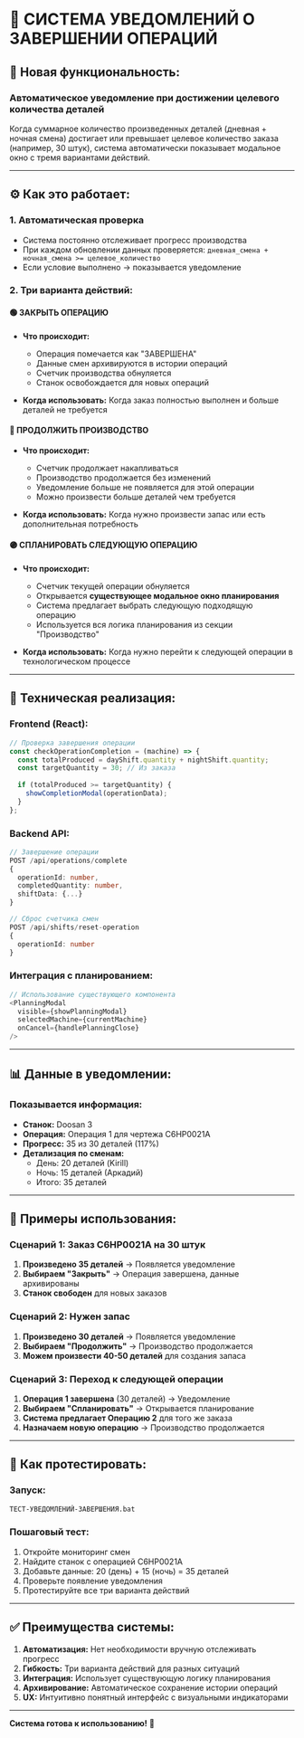 # 🎯 СИСТЕМА УВЕДОМЛЕНИЙ О ЗАВЕРШЕНИИ ОПЕРАЦИЙ

## 🚀 **Новая функциональность:**

### Автоматическое уведомление при достижении целевого количества деталей

Когда суммарное количество произведенных деталей (дневная + ночная смена) достигает или превышает целевое количество заказа (например, 30 штук), система автоматически показывает модальное окно с тремя вариантами действий.

---

## ⚙️ **Как это работает:**

### 1. **Автоматическая проверка**
- Система постоянно отслеживает прогресс производства
- При каждом обновлении данных проверяется: `дневная_смена + ночная_смена >= целевое_количество`
- Если условие выполнено → показывается уведомление

### 2. **Три варианта действий:**

#### 🟢 **ЗАКРЫТЬ ОПЕРАЦИЮ**
- **Что происходит:**
  - Операция помечается как "ЗАВЕРШЕНА"
  - Данные смен архивируются в истории операций
  - Счетчик производства обнуляется
  - Станок освобождается для новых операций

- **Когда использовать:** Когда заказ полностью выполнен и больше деталей не требуется

#### 🔵 **ПРОДОЛЖИТЬ ПРОИЗВОДСТВО**
- **Что происходит:**
  - Счетчик продолжает накапливаться
  - Производство продолжается без изменений
  - Уведомление больше не появляется для этой операции
  - Можно произвести больше деталей чем требуется

- **Когда использовать:** Когда нужно произвести запас или есть дополнительная потребность

#### 🟣 **СПЛАНИРОВАТЬ СЛЕДУЮЩУЮ ОПЕРАЦИЮ**
- **Что происходит:**
  - Счетчик текущей операции обнуляется
  - Открывается **существующее модальное окно планирования**
  - Система предлагает выбрать следующую подходящую операцию
  - Используется вся логика планирования из секции "Производство"

- **Когда использовать:** Когда нужно перейти к следующей операции в технологическом процессе

---

## 🔧 **Техническая реализация:**

### Frontend (React):
```javascript
// Проверка завершения операции
const checkOperationCompletion = (machine) => {
  const totalProduced = dayShift.quantity + nightShift.quantity;
  const targetQuantity = 30; // Из заказа
  
  if (totalProduced >= targetQuantity) {
    showCompletionModal(operationData);
  }
};
```

### Backend API:
```typescript
// Завершение операции
POST /api/operations/complete
{
  operationId: number,
  completedQuantity: number,
  shiftData: {...}
}

// Сброс счетчика смен
POST /api/shifts/reset-operation
{
  operationId: number
}
```

### Интеграция с планированием:
```javascript
// Использование существующего компонента
<PlanningModal 
  visible={showPlanningModal}
  selectedMachine={currentMachine}
  onCancel={handlePlanningClose}
/>
```

---

## 📊 **Данные в уведомлении:**

### Показывается информация:
- **Станок:** Doosan 3
- **Операция:** Операция 1 для чертежа C6HP0021A
- **Прогресс:** 35 из 30 деталей (117%)
- **Детализация по сменам:**
  - День: 20 деталей (Kirill)
  - Ночь: 15 деталей (Аркадий)
  - Итого: 35 деталей

---

## 🎯 **Примеры использования:**

### Сценарий 1: Заказ C6HP0021A на 30 штук
1. **Произведено 35 деталей** → Появляется уведомление
2. **Выбираем "Закрыть"** → Операция завершена, данные архивированы
3. **Станок свободен** для новых заказов

### Сценарий 2: Нужен запас
1. **Произведено 30 деталей** → Появляется уведомление  
2. **Выбираем "Продолжить"** → Производство продолжается
3. **Можем произвести 40-50 деталей** для создания запаса

### Сценарий 3: Переход к следующей операции
1. **Операция 1 завершена** (30 деталей) → Уведомление
2. **Выбираем "Спланировать"** → Открывается планирование
3. **Система предлагает Операцию 2** для того же заказа
4. **Назначаем новую операцию** → Производство продолжается

---

## 🧪 **Как протестировать:**

### Запуск:
```bash
ТЕСТ-УВЕДОМЛЕНИЙ-ЗАВЕРШЕНИЯ.bat
```

### Пошаговый тест:
1. Откройте мониторинг смен
2. Найдите станок с операцией C6HP0021A
3. Добавьте данные: 20 (день) + 15 (ночь) = 35 деталей
4. Проверьте появление уведомления
5. Протестируйте все три варианта действий

---

## ✅ **Преимущества системы:**

1. **Автоматизация:** Нет необходимости вручную отслеживать прогресс
2. **Гибкость:** Три варианта действий для разных ситуаций  
3. **Интеграция:** Использует существующую логику планирования
4. **Архивирование:** Автоматическое сохранение истории операций
5. **UX:** Интуитивно понятный интерфейс с визуальными индикаторами

---

**Система готова к использованию!** 🎉
